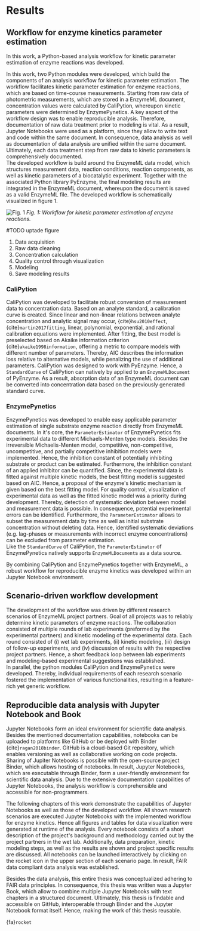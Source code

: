 # Results

## Workflow for enzyme kinetics parameter estimation

In this work, a Python-based analysis workflow for kinetic parameter estimation of enzyme reactions was developed.

In this work, two Python modules were developed, which build the components of an analysis workflow for kinetic parameter estimation. The workflow facilitates kinetic parameter estimation for enzyme reactions, which are based on time-course measurements. Starting from raw data of photometric measurements, which are stored in a EnzymeML document, concentration values were calculated by CaliPytion, whereupon kinetic parameters were determined by EnzymePynetics. A key aspect of the workflow design was to enable reproducible analysis. Therefore, documentation of raw data treatment prior to modeling is vital. As a result, Jupyter Notebooks were used as a platform, since they allow to write text and code within the same document. In consequence, data analysis as well as documentation of data analysis are unified within the same document. Ultimately, each data treatment step from raw data to kinetic parameters is comprehensively documented.  
The developed workflow is build around the EnzymeML data model, which structures measurement data, reaction conditions, reaction components, as well as kinetic parameters of a biocatalytic experiment. Together with the associated Python library PyEnzyme, the final modeling results are integrated in the EnzymeML document, whereupon the document is saved as a valid EnzymeML file. The developed workflow is schematically visualized in figure 1.

![Fig. 1](images/concept_workflow.png)
_Fig. 1: Workflow for kinetic parameter estimation of enzyme reactions._

#TODO uptade figure

1. Data acquisition
2. Raw data cleaning
3. Concentration calculation
4. Quality control through visualization
5. Modeling
6. Save modeling results

### CaliPytion

CaliPytion was developed to facilitate robust conversion of measurement data to concentration data. Based on an analyte standard, a calibration curve is created. Since linear and non-linear relations between analyte concentration and analytic signal may occur, {cite}`hsu2010effect`, {cite}`martin2017fitting`, linear, polynomial, exponential, and rational calibration equations were implemented. After fitting, the best model is preselected based on Akaike information criterion {cite}`akaike1998information`, offering a metric to compare models with different number of parameters. Thereby, AIC describes the information loss relative to alternative models, while penalizing the use of additional parameters. CaliPytion was designed to work with PyEnzyme. Hence, a `StandardCurve` of CaliPytion can natively by applied to an `EnzymeMLDocument` of PyEnzyme. As a result, absorption data of an EnzymeML document can be converted into concentration data based on the previously generated standard curve.

### EnzymePynetics

EnzymePynetics was developed to enable easy applicable parameter estimation of single substrate enzyme reaction directly from EnzymeML documents. In it's core, the `ParameterEstimator` of EnzymePynetics fits experimental data to different Michaels-Menten type models. Besides the irreversible Michaelis-Menten model, competitive, non-competitive, uncompetitive, and partially competitive inhibition models were implemented. Hence, the inhibition constant of potentially inhibiting substrate or product can be estimated. Furthermore, the inhibition constant of an applied inhibitor can be quantified. Since, the experimental data is fitted against multiple kinetic models, the best fitting model is suggested based on AIC. Hence, a proposal of the enzyme's kinetic mechanism is given based on the best fitting model.
For quality control, visualization of experimental data as well as the fitted kinetic model was a priority during development. Thereby, detection of systematic deviation between model and measurement data is possible. In consequence, potential experimental errors can be identified. Furthermore, the `ParameterEstimator` allows to subset the measurement data by time as well as initial substrate concentration without deleting data. Hence, identified systematic deviations (e.g. lag-phases or measurements with incorrect enzyme concentrations) can be excluded from parameter estimation.  
Like the `StandardCurve` of CaliPytion, the `ParameterEstimator` of EnzymePynetics natively supports `EnzymeMLDocument`s as a data source.

By combining CaliPytion and EnzymePynetics together with EnzymeML, a robust workflow for reproducible enzyme kinetics was developed within an Jupyter Notebook environment.

## Scenario-driven workflow development

The development of the workflow was driven by different research scenarios of EnzymeML project partners. Goal of all projects was to reliably determine kinetic parameters of enzyme reactions.
The collaboration consisted of multiple rounds of lab experiments (preformed by the experimental partners) and kinetic modeling of the experimental data. Each round consisted of (i) wet lab experiments, (ii) kinetic modeling, (iii) design of follow-up experiments, and (iv) discussion of results with the respective project partners. Hence, a short feedback loop between lab experiments and modeling-based experimental suggestions was established.  
In parallel, the python modules CaliPytion and EnzymePynetics were developed. Thereby, individual requirements of each research scenario fostered the implementation of various functionalities, resulting in a feature-rich yet generic workflow.

## Reproducible data analysis with Jupyter Notebook and Book

Jupyter Notebooks form an ideal environment for scientific data analysis. Besides the mentioned documentation capabilities, notebooks can be uploaded to platforms like GitHub or be deployed with Binder {cite}`ragan2018binder`. GitHub is a cloud-based Git repository, which enables versioning as well as collaborative working on code projects. Sharing of Jupiter Notebooks is possible with the open-source project Binder, which allows hosting of notebooks.
In result, Jupyter Notebooks, which are executable through Binder, form a user-friendly environment for scientific data analysis. Due to the extensive documentation capabilities of Jupyter Notebooks, the analysis workflow is comprehensible and accessible for non-programmers.

The following chapters of this work demonstrate the capabilities of Jupyter Notebooks as well as those of the developed workflow. All shown research scenarios are executed Jupyter Notebooks with the implemented workflow for enzyme kinetics. Hence all figures and tables for data visualization were generated at runtime of the analysis.
Every notebook consists of a short description of the project's background and methodology carried out by the project partners in the wet lab. Additionally, data preparation, kinetic modeling steps, as well as the results are shown and project specific results are discussed.
All notebooks can be launched interactively by clicking on the rocket icon in the upper section of each scenario page.
In result, FAIR data compliant data analysis was established.

Besides the data analysis, this entire thesis was conceptualized adhering to FAIR data principles. In consequence, this thesis was written was a Jupyter Book, which allow to combine multiple Jupyter Notebooks with text chapters in a structured document. Ultimately, this thesis is findable and accessible on GitHub, interoperable through Binder and the Jupyter Notebook format itself. Hence, making the work of this thesis reusable.

{fa}`rocket`
